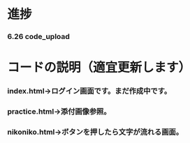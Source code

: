 # 進捗
### 6.26 code_upload

# コードの説明（適宜更新します）
### index.html→ログイン画面です。まだ作成中です。
### practice.html→添付画像参照。
### nikoniko.html→ボタンを押したら文字が流れる画面。
